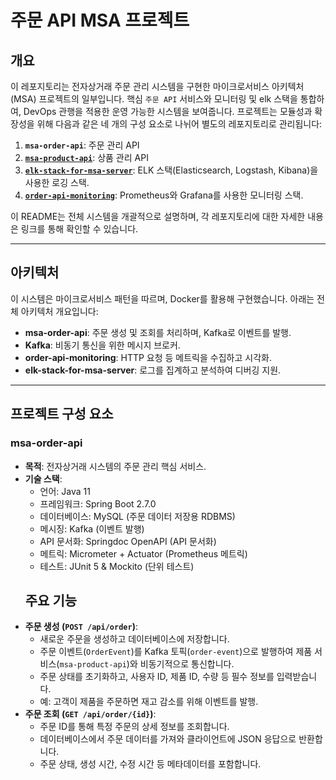 # 주문 API MSA 프로젝트

## 개요
이 레포지토리는 전자상거래 주문 관리 시스템을 구현한 마이크로서비스 아키텍처(MSA) 프로젝트의 일부입니다. 
핵심 `주문 API` 서비스와 모니터링 및 elk 스택을 통합하여, DevOps 관행을 적용한 운영 가능한 시스템을 보여줍니다. 
프로젝트는 모듈성과 확장성을 위해 다음과 같은 네 개의 구성 요소로 나뉘어 별도의 레포지토리로 관리됩니다:

1. **`msa-order-api`**: 주문 관리 API
2. **[`msa-product-api`](https://github.com/3210439/msa-product-api)**: 상품 관리 API
3. **[`elk-stack-for-msa-server`](https://github.com/3210439/elk-stack-for-msa-server)**: ELK 스택(Elasticsearch, Logstash, Kibana)을 사용한 로깅 스택.
4. **[`order-api-monitoring`](https://github.com/3210439/order-api-monitoring)**: Prometheus와 Grafana를 사용한 모니터링 스택.

이 README는 전체 시스템을 개괄적으로 설명하며, 각 레포지토리에 대한 자세한 내용은 링크를 통해 확인할 수 있습니다.

---

## 아키텍처
이 시스템은 마이크로서비스 패턴을 따르며, Docker를 활용해 구현했습니다. 아래는 전체 아키텍처 개요입니다:


- **msa-order-api**: 주문 생성 및 조회를 처리하며, Kafka로 이벤트를 발행.
- **Kafka**: 비동기 통신을 위한 메시지 브로커.
- **order-api-monitoring**: HTTP 요청 등 메트릭을 수집하고 시각화.
- **elk-stack-for-msa-server**: 로그를 집계하고 분석하여 디버깅 지원.

---

## 프로젝트 구성 요소

### msa-order-api
- **목적**: 전자상거래 시스템의 주문 관리 핵심 서비스.
- **기술 스택**:
  - 언어: Java 11 
  - 프레임워크: Spring Boot 2.7.0
  - 데이터베이스: MySQL (주문 데이터 저장용 RDBMS)
  - 메시징: Kafka (이벤트 발행)
  - API 문서화: Springdoc OpenAPI (API 문서화)
  - 메트릭: Micrometer + Actuator (Prometheus 메트릭)
  - 테스트: JUnit 5 & Mockito (단위 테스트)
  ## 주요 기능
- **주문 생성 (`POST /api/order`)**:
    - 새로운 주문을 생성하고 데이터베이스에 저장합니다.
    - 주문 이벤트(`OrderEvent`)를 Kafka 토픽(`order-event`)으로 발행하여 제품 서비스(`msa-product-api`)와 비동기적으로 통신합니다.
    - 주문 상태를 초기화하고, 사용자 ID, 제품 ID, 수량 등 필수 정보를 입력받습니다.
    - 예: 고객이 제품을 주문하면 재고 감소를 위해 이벤트를 발행.
- **주문 조회 (`GET /api/order/{id}`)**:
    - 주문 ID를 통해 특정 주문의 상세 정보를 조회합니다.
    - 데이터베이스에서 주문 데이터를 가져와 클라이언트에 JSON 응답으로 반환합니다.
    - 주문 상태, 생성 시간, 수정 시간 등 메타데이터를 포함합니다.


